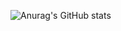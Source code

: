 ![Anurag's GitHub stats](https://github-readme-stats.vercel.app/api?username=JenoKey&show_icons=true&theme=merko)
